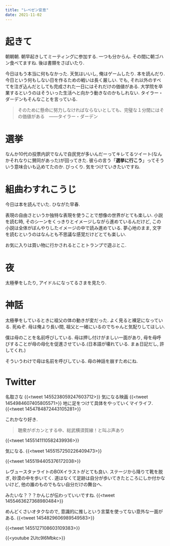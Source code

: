```yaml
---
title: "レペゼン安息"
date: 2021-11-02
---
```


# 起きて
朝朝朝. 朝早起きしてミーティングに参加する. 一つも分からん. その間に朝ゴハン食べてますね. 後は書類をさばいたり.

今日はもう本当に何もなかった. 天気はいいし, 俺はゲームしたり. 本を読んだり. 今日という何もしない日を作るための戦いは長く厳しい. でも, それ以外のすべてを注ぎ込んだとしても完成された一日にはそれだけの価値がある. 大学院を卒業するというのはそういった生活へと向かう動きなのかもしれない. タイラー・ダーデンもそんなことを言っている.

> そのために懸命に努力しなければならないとしても、完璧な１分間にはその価値がある　――タイラー・ダーデン

# 選挙
なんか10代の投票内訳でなんで自民党が多いんだーってキレてるツイート(なんかそれなりに賛同があった)が回ってきた. 彼らの言う「**選挙に行こう**」ってそういう意味合いも込めてたのか. びっくり. 気をつけていきたいですね.

# 組曲わすれこうじ
今日は本を読んでいた. ひながた早春. 

表現の自由さというか独特な表現を使うことで想像の世界がとても楽しい. 
小説を読む時, そのシーンをくっきりとイメージしながら進めているんだけど, この小説は全体がぼんやりしたイメージの中で読み進めている. 夢心地のまま, 文字を読むというのはなんとも不思議な感覚だけどとても楽しい.

お気に入りは買い物に行かされるとことトランプで遊ぶとこ.

# 夜
太極拳をしたり, アイドルになってるさまを見たり.

# 神話
太極拳をしているときに祖父の体の動きが変だった. よく見ると裸足になっている. 死ぬぞ. 母は俺より長い間, 祖父と一緒にいるのでちゃんと気配りしてほしい.

僕は母のことを名前呼びしている. 母は押し付けがましい一面があり, 母を母呼びすることが母の母化を促進させている.(日本語が壊れている. まぁ日記だし, 許してくれ.)

そういうわけで母は名前を呼びしている. 母の神話を崩すためにね.

# Twitter
名取さな
{{<tweet 1455238059247603712>}}
気になる映画
{{<tweet 1454984607405805571>}}
地に足をつけて具体をやっていくマイライフ.
{{<tweet 1454784872443105281>}}

これかなり好き.

> 聴衆がポカンとする中、総武横須賀線！と叫ぶ声あり

{{<tweet 1455141110582439936>}}


気になる.
{{<tweet 1455157250226409473>}}


{{<tweet 1455194405376172038>}}

レヴュースタァライトのBOXイラストがとても良い. ステージから降りて靴を脱ぎ, 砂漠の中を歩いてく. 道はなくて足跡は自分が歩いてきたところにしか付かないけど, 他の誰のものでもない自分だけの舞台へ.

みたいな？？？かんじが伝わっていいですね.
{{<tweet 1455463627368980484>}}

めんどくさいオタクなので, 意識的に推しという言葉を使ってない意外な一面がある.
{{<tweet 1454829606989549583>}}

{{<tweet 1455127108603109383>}}

{{<youtube 2Utc9l6Mbkc>}}